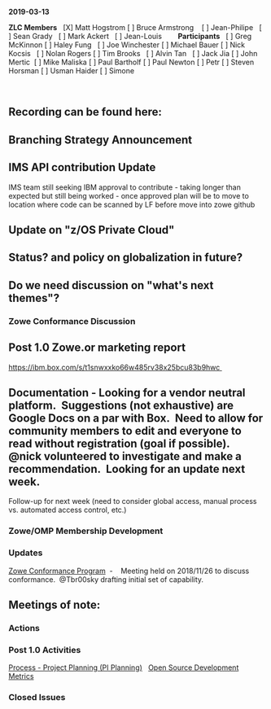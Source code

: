 __2019-03-13__


**ZLC Members**  
[X] Matt Hogstrom
[ ] Bruce Armstrong   
[ ] Jean-Philipe  
[ ] Sean Grady  
[ ] Mark Ackert  
[ ] Jean-Louis  
    
**Participants**  
[ ] Greg McKinnon
[ ] Haley Fung  
[ ] Joe Winchester
[ ] Michael Bauer
[ ] Nick Kocsis  
[ ] Nolan Rogers
[ ] Tim Brooks  
[ ] Alvin Tan  
[ ] Jack Jia
[ ] John Mertic 
[ ] Mike Maliska
[ ] Paul Bartholf
[ ] Paul Newton
[ ] Petr
[ ] Steven Horsman
[ ] Usman Haider
[ ] Simone 


  
## Recording can be found here:  




## Branching Strategy Announcement 


## IMS API contribution Update 
IMS team still seeking IBM approval to contribute - taking longer than expected but still being worked - once approved plan will be to move to location where code can be scanned by LF before move into zowe github 


## Update on "z/OS Private Cloud" 


## Status? and policy on globalization in future?  


## Do we need discussion on "what's next themes"? 


### Zowe Conformance Discussion  





## Post 1.0 Zowe.or marketing report 
https://ibm.box.com/s/t1snwxxko66w485rv38x25bcu83b9hwc 


## Documentation - Looking for a vendor neutral platform.  Suggestions (not exhaustive) are Google Docs on a par with Box.  Need to allow for community members to edit and everyone to read without registration (goal if possible).  @nick volunteered to investigate and make a recommendation.  Looking for an update next week.
Follow-up for next week (need to consider global access, manual process vs. automated access control, etc.)


### Zowe/OMP Membership Development




### Updates    
[Zowe Conformance Program](https://github.com/zowe/zlc/issues/52)  -   
Meeting held on 2018/11/26 to discuss conformance.  @Tbr00sky drafting initial set of capability.
  
## Meetings of note: 


### Actions  


### Post 1.0 Activities  
[Process - Project Planning (PI Planning)](https://github.com/zowe/zlc/issues/40)  
[Open Source Development Metrics](https://github.com/zowe/zlc/issues/3)  


### Closed Issues